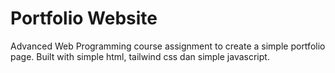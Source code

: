 # Portfolio Website

Advanced Web Programming course assignment to create a simple portfolio page. Built with simple html, tailwind css dan simple javascript.